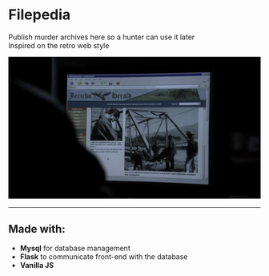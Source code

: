 # Filepedia

Publish murder archives here so a hunter can use it later  
Inspired on the retro web style  

<img src="https://github.com/alaanvv/Image-Database/blob/main/Filepedia/supernatural-archive.png?raw=true">

---

## Made with:  
- **Mysql** for database management  
- **Flask** to communicate front-end with the database  
- **Vanilla JS**
